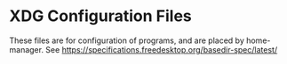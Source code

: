 # XDG Configuration Files

These files are for configuration of programs, and are placed by home-manager.
See https://specifications.freedesktop.org/basedir-spec/latest/
